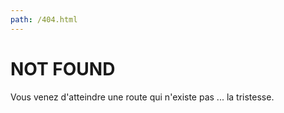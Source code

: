 ```yaml
---
path: /404.html
---
```

# NOT FOUND

Vous venez d'atteindre une route qui n'existe pas ... la tristesse.
